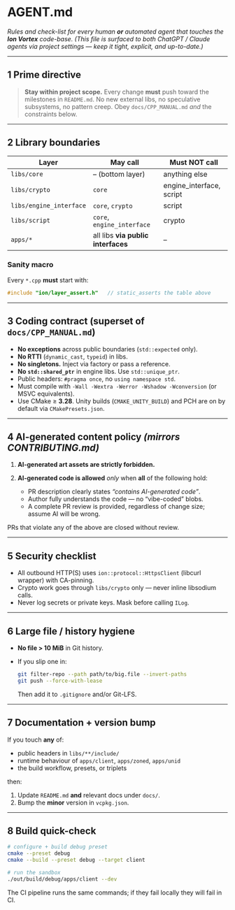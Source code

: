 # AGENT.md

*Rules and check-list for every human **or** automated agent that touches the **Ion Vortex** code-base.*
*(This file is surfaced to both ChatGPT / Claude agents via project settings — keep it tight, explicit, and up-to-date.)*

---

## 1   Prime directive

> **Stay within project scope.**
> Every change **must** push toward the milestones in `README.md`.
> No new external libs, no speculative subsystems, no pattern creep.
> Obey `docs/CPP_MANUAL.md` *and* the constraints below.

---

## 2   Library boundaries

| Layer               | May call                           | **Must NOT** call                |
| ------------------- | ---------------------------------- | -------------------------------- |
| `libs/core`         | – (bottom layer)                   | anything else                    |
| `libs/crypto`       | `core`                             | engine_interface, script         |
| `libs/engine_interface` | `core`, `crypto`                   | script                           |
| `libs/script`       | `core`, `engine_interface`         | crypto                           |
| `apps/*`            | all libs **via public interfaces** | –                                |

### Sanity macro

Every `*.cpp` **must** start with:

```cpp
#include "ion/layer_assert.h"   // static_asserts the table above
```

---

## 3   Coding contract (superset of `docs/CPP_MANUAL.md`)

* **No exceptions** across public boundaries (`std::expected` only).
* **No RTTI** (`dynamic_cast`, `typeid`) in libs.
* **No singletons.**  Inject via factory or pass a reference.
* **No `std::shared_ptr`** in engine libs.  Use `std::unique_ptr`.
* Public headers: `#pragma once`, no `using namespace std`.
* Must compile with `-Wall -Wextra -Werror -Wshadow -Wconversion` (or MSVC equivalents).
* Use CMake ≥ **3.28**.  Unity builds (`CMAKE_UNITY_BUILD`) and PCH are on by default via `CMakePresets.json`.

---

## 4   AI-generated content policy  *(mirrors CONTRIBUTING.md)*

1. **AI-generated art assets are strictly forbidden.**
2. **AI-generated code is allowed** *only* when **all** of the following hold:

   * PR description clearly states *“contains AI-generated code”*.
   * Author fully understands the code — no “vibe-coded” blobs.
   * A complete PR review is provided, regardless of change size; assume AI will be wrong.

PRs that violate any of the above are closed without review.

---

## 5   Security checklist

* All outbound HTTP(S) uses `ion::protocol::HttpsClient` (libcurl wrapper) with CA-pinning.
* Crypto work goes through `libs/crypto` only — never inline libsodium calls.
* Never log secrets or private keys.  Mask before calling `ILog`.

---

## 6   Large file / history hygiene

* **No file > 10 MiB** in Git history.
* If you slip one in:

  ```bash
  git filter-repo --path path/to/big.file --invert-paths
  git push --force-with-lease
  ```

  Then add it to `.gitignore` and/or Git-LFS.

---

## 7   Documentation + version bump

If you touch **any** of:

* public headers in `libs/**/include/`
* runtime behaviour of `apps/client`, `apps/zoned`, `apps/unid`
* the build workflow, presets, or triplets

then:

1. Update `README.md` **and** relevant docs under `docs/`.
2. Bump the **minor** version in `vcpkg.json`.

---

## 8   Build quick-check

```bash
# configure + build debug preset
cmake --preset debug
cmake --build --preset debug --target client

# run the sandbox
./out/build/debug/apps/client --dev
```

The CI pipeline runs the same commands; if they fail locally they will fail in CI.